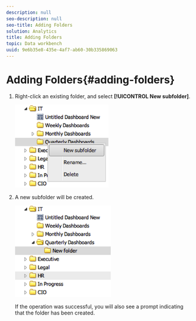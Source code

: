 ```yaml
---
description: null
seo-description: null
seo-title: Adding Folders
solution: Analytics
title: Adding Folders
topic: Data workbench
uuid: 9e6b35e8-435e-4af7-ab60-30b335869063
---
```


# Adding Folders{#adding-folders}

1. Right-click an existing folder, and select **[!UICONTROL New subfolder]**.

   ![](assets/new_subfolder_1.png)

1. A new subfolder will be created.

   ![](assets/new_subfolder_2.png)

   If the operation was successful, you will also see a prompt indicating that the folder has been created. 
